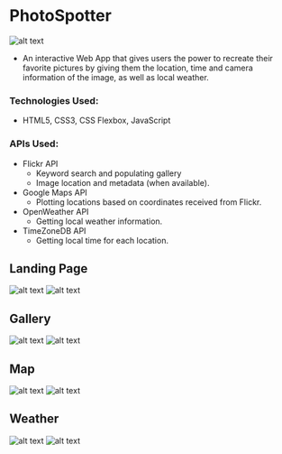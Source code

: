 # PhotoSpotter            

![alt text](images/photospotterlogo-small.png)

- An interactive Web App that gives users the power to recreate their favorite pictures by giving them the location, time and camera information of the image, as well as local weather. 

### Technologies Used:
 - HTML5, CSS3, CSS Flexbox, JavaScript
 
### APIs Used: 
 - Flickr API 
    - Keyword search and populating gallery
    - Image location and metadata (when available).
 - Google Maps API
    - Plotting locations based on coordinates received from Flickr.
 - OpenWeather API
    - Getting local weather information.
 - TimeZoneDB API 
    - Getting local time for each location.


## Landing Page
![alt text](images/iphoneScreenshot.png)
![alt text](images/desktopLanding.png)
## Gallery
![alt text](images/mobilegallery.png)
![alt text](images/desktopGallery.png)
## Map
![alt text](images/mobileMap.png)
![alt text](images/DesktopMap.png)
## Weather
![alt text](images/mobileweather.png)
![alt text](images/DesktopWeather.png)
